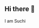 ## Hi there 👋
I am Suchi
<!--
**Suchi9126/suchi9126** is a ✨ _special_ ✨ repository because its `README.md` (this file) appears on your GitHub profile.

Here are some ideas to get you started:

- 🌱 I’m currently learning Information Science Engineering
- 📫 How to reach me: suchi9126@gmail.com
- 😄 Pronouns: She/Her 
-->
